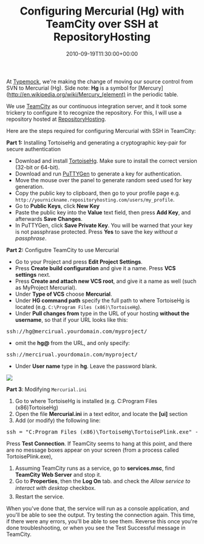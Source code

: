 ﻿---
title: Configuring Mercurial (Hg) with TeamCity over SSH at RepositoryHosting
date: 2010-09-19T11:30:00+00:00
---
At [Typemock](http://site.typemock.com/), we're making the change of moving our source control from SVN to Mercurial (Hg). Side note: **Hg** is a symbol for [Mercury](http://en.wikipedia.org/wiki/Mercury_(element) in the periodic table.

We use [TeamCity](http://www.jetbrains.com/teamcity/) as our continuous integration server, and it took some trickery to configure it to recognize the repository. For this, I will use a repository hosted at [RepositoryHosting](http://repositoryhosting.com/).

Here are the steps required for configuring Mercurial with SSH in TeamCity:

**Part 1:** Installing TortoiseHg and generating a cryptographic key-pair for secure authentication

  * Download and install [TortoiseHg](http://tortoisehg.bitbucket.org/). Make sure to install the correct version (32-bit or 64-bit).
  * Download and run [PuTTYGen](http://www.chiark.greenend.org.uk/~sgtatham/putty/download.html) to generate a key for authentication.
  * Move the mouse over the panel to generate random seed used for key generation.
  * Copy the public key to clipboard, then go to your profile page e.g. `http://yournickname.repositoryhosting.com/users/my_profile`.
  * Go to **Public Keys**, click **New Key**
  * Paste the public key into the **Value** text field, then press **Add Key**, and afterwards **Save Changes**.
  * In PuTTYGen, click **Save Private Key**. You will be warned that your key is not passphrase protected. Press **Yes** to save the key _without a passphrase_.

**Part 2:** Configutre TeamCity to use Mercurial

  * Go to your Project and press **Edit Project Settings**.
  * Press **Create build configuration** and give it a name. Press **VCS settings** next.
  * Press **Create and attach new VCS root**, and give it a name as well (such as MyProject Mercurial).
  * Under **Type of VCS** choose **Mercurial**.
  * Under **HG command path** specify the full path to where TortoiseHg is located (e.g. `C:\Program Files (x86)\TortoiseHg`).
  * Under **Pull changes from** type in the URL of your hosting **without the username**, so that if your URL looks like this: 

  <pre>ssh://hg@mercirual.yourdomain.com/myproject/</pre>
    
  * omit the **hg@** from the URL, and only specify: 
    
  <pre>ssh://mercirual.yourdomain.com/myproject/</pre> 
    
  * Under **User name** type in **hg**. Leave the password blank. 
    
![](http://i1.wp.com/hmemcpy.com/wp-content/uploads/2010/09/image24.png)
    
**Part 3**: Modifying `Mercurial.ini`
    
  1. Go to where TortoiseHg is installed (e.g. C:Program Files (x86)TortoiseHg)
  2. Open the file **Mercurial.ini** in a text editor, and locate the **[ui]** section
  3. Add (or modify) the following line:
    
  <pre>ssh = "C:Program Files (x86)\TortoiseHg\TortoisePlink.exe" -ssh -2 -i "c:\&lt;path to your key&gt;\privateKey.ppk"</pre>
    
  Press **Test Connection**. If TeamCity seems to hang at this point, and there are no message boxes appear on your screen (from a process called TortoisePlink.exe),
    
  1. Assuming TeamCity runs as a service, go to **services.msc**, find **TeamCity Web Server** and stop it.
  2. Go to **Properties**, then the **Log On** tab. and check the *Allow service to interact with desktop* checkbox.
  3. Restart the service.
    
When you've done that, the service will run as a console application, and you'll be able to see the output. Try testing the connection again. This time, if there were any errors, you'll be able to see them. Reverse this once you're done troubleshooting, or when you see the Test Successful message in TeamCity.
